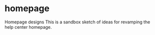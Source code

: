 # homepage
Homepage designs
This is a sandbox sketch of ideas for revamping the help center homepage. 
